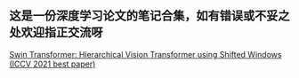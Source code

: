 ## 这是一份深度学习论文的笔记合集，如有错误或不妥之处欢迎指正交流呀



[Swin Transformer: Hierarchical Vision Transformer using Shifted Windows (ICCV 2021 best paper)](https://zhuanlan.zhihu.com/p/469360918/)
